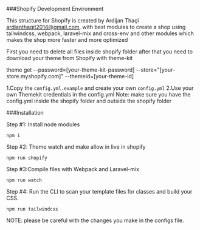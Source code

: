 ###Shopify Development Environment

This structure for Shopify is created by Ardijan Thaçi ardianthaqit2014@gmail.com,
with best modules to create a shop using tailwindcss, webpack, laravel-mix and cross-env and other modules which makes the shop more faster and more optimized


First you need to delete all files inside shopify folder after that you need to download your theme from Shopify with theme-kit 

theme get --password=[your-theme-kit-password] --store="[your-store.myshopify.com]" --themeid=[your-theme-id]

1.Copy the ``config.yml.example`` and create your own ``config.yml``
2.Use your own Themekit credentials in the config.yml
Note: make sure you have the config.yml inside the shopify folder and outside the shopify folder

###Installation

Step #1: Install node modules

`npm i`

Step #2: Theme watch and make allow in live in shopify

``npm run shopify``

Step #3:Compile files with Webpack and Laravel-mix

``npm run watch``

Step #4: Run the CLI to scan your template files for classes and build your CSS.

``npm run tailwindcss``


NOTE: please be careful with the changes you make in the configs file.
